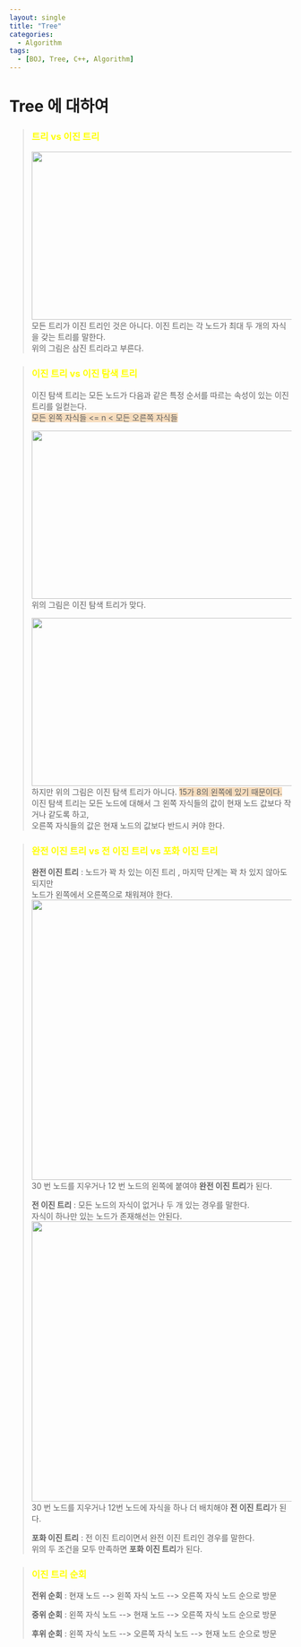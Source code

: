 ```yaml
---
layout: single
title: "Tree"
categories:
  - Algorithm
tags:
  - [BOJ, Tree, C++, Algorithm]
---
```


# Tree 에 대하여

> ### <span style ="color:yellow">트리 vs 이진 트리</span>
> <img src="https://user-images.githubusercontent.com/87271529/167438568-e9f307fd-bf2f-47c2-80c0-4c3bac98cece.png" width="500" height="300"/> <br>
> 모든 트리가 이진 트리인 것은 아니다. 이진 트리는 각 노드가 최대 두 개의 자식을 갖는 트리를 말한다. <br>
> 위의 그림은 삼진 트리라고 부른다.

> ### <span style ="color:yellow">이진 트리 vs 이진 탐색 트리</span>
> 이진 탐색 트리는 모든 노드가 다음과 같은 특정 순서를 따르는 속성이 있는 이진 트리를 일컫는다. <br>
> <span style='background-color:#F7DDBE'>모든 왼쪽 자식들 <= n < 모든 오른쪽 자식들</span>
> 
> <img src="https://user-images.githubusercontent.com/87271529/167440019-e8c84a98-b109-496a-a765-faef6590e3ec.png" width="500" height="300"/> <br>
> 위의 그림은 이진 탐색 트리가 맞다.
> 
> <img src="https://user-images.githubusercontent.com/87271529/167440234-6f3d39f8-fc42-4445-be19-b1d655089d25.png" width="500" height="300"/> <br>
> 하지만 위의 그림은 이진 탐색 트리가 아니다. <span style='background-color:#F7DDBE'>15가 8의 왼쪽에 있기 때문이다.</span> <br>
> 이진 탐색 트리는 모든 노드에 대해서 그 왼쪽 자식들의 값이 현재 노드 값보다 작거나 같도록 하고, <br>
> 오른쪽 자식들의 값은 현재 노드의 값보다 반드시 커야 한다.

> ### <span style ="color:yellow">완전 이진 트리 vs 전 이진 트리 vs 포화 이진 트리</span>
> **완전 이진 트리** : 노드가 꽉 차 있는 이진 트리 , 마지막 단계는 꽉 차 있지 않아도 되지만<br>노드가 왼쪽에서 오른쪽으로 채워져야 한다. <br>
> <img src="https://user-images.githubusercontent.com/87271529/167445655-65ec0db4-c945-4d4b-9fb2-aba95f3ad744.png" width="500" heigt="300"/> <br>
> 30 번 노드를 지우거나 12 번 노드의 왼쪽에 붙여야 **완전 이진 트리**가 된다.
> 
> **전 이진 트리** : 모든 노드의 자식이 없거나 두 개 있는 경우를 말한다. <br> 자식이 하나만 있는 노드가 존재해선는 안된다. <br>
> <img src="https://user-images.githubusercontent.com/87271529/167445655-65ec0db4-c945-4d4b-9fb2-aba95f3ad744.png" width="500" heigt="300"/> <br>
> 30 번 노드를 지우거나 12번 노드에 자식을 하나 더 배치해야 **전 이진 트리**가 된다.
> 
> **포화 이진 트리** : 전 이진 트리이면서 완전 이진 트리인 경우를 말한다. <br>
> 위의 두 조건을 모두 만족하면 **포화 이진 트리**가 된다.

> ### <span style ="color:yellow">이진 트리 순회</span>
> **전위 순회** : 현재 노드 --> 왼쪽 자식 노드 --> 오른쪽 자식 노드 순으로 방문
> 
> **중위 순회** : 왼쪽 자식 노드 --> 현재 노드 --> 오른쪽 자식 노드 순으로 방문
> 
> **후위 순회** : 왼쪽 자식 노드 --> 오른쪽 자식 노드 --> 현재 노드 순으로 방문
